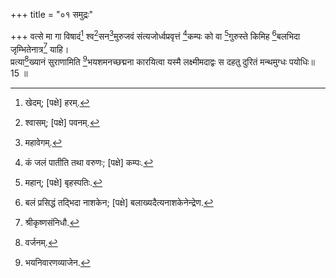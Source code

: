 +++
title = "०१ समुद्रः"

+++
वत्से मा गा विषादं[^1] श्व[^2]सन[^3]मुरुजवं संत्यजोर्ध्वप्रवृत्तं [^4]कम्पः को वा [^5]गुरुस्ते किमिह [^6]बलभिदा जृम्भितेनात्र[^7] याहि।  
प्रत्या[^8]ख्यानं सुराणामिति [^9]भयशमनच्छद्मना कारयित्वा यस्मै लक्ष्मीमदाद्वः स दहतु दुरितं मन्थमुग्धः पयोधिः॥ 15 ॥  


[^1]: खेदम्; [पक्षे] हरम्.


[^2]: श्वासम्; [पक्षे] पवनम्.


[^3]: महावेगम्.


[^4]: कं जलं पातीति तथा वरुणः; [पक्षे] कम्पः.


[^5]: महान्; [पक्षे] बृहस्पतिः.


[^6]: बलं प्रसिद्धं तद्भिदा नाशकेन; [पक्षे] बलाख्यदैत्यनाशकेनेन्द्रेण.


[^7]: श्रीकृष्णसंनिधौ.


[^8]: वर्जनम्.


[^9]: भयनिवारणव्याजेन.
 